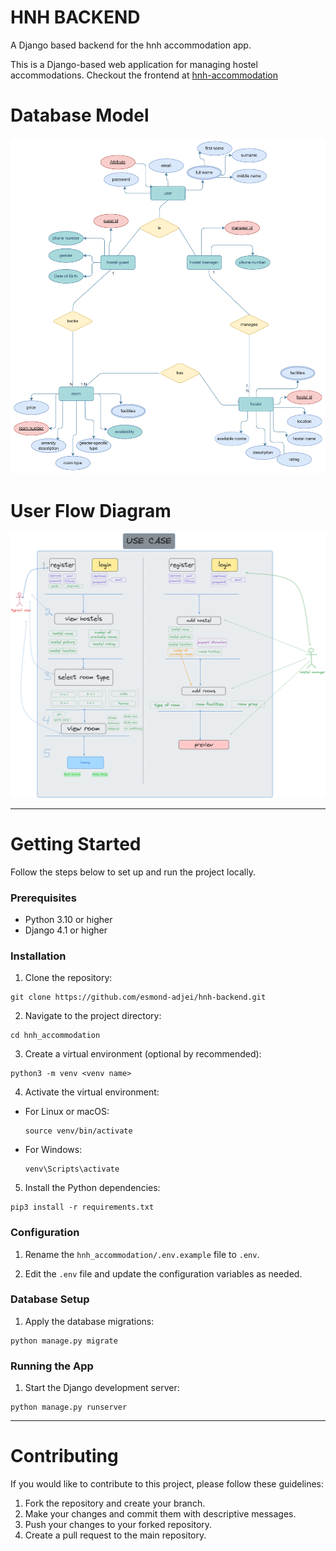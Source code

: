 # HNH BACKEND

A Django based backend for the hnh accommodation app.

This is a Django-based web application for managing hostel accommodations. Checkout the frontend at [hnh-accommodation](https://github.com/esmond-adjei/hnh-accommodation)

# Database Model

![database-model](docs/entity-relationship-diagram.png)

# User Flow Diagram

![user-flow-diagram](docs/user-flow-diagram.png)

---

# Getting Started

Follow the steps below to set up and run the project locally.

### Prerequisites

- Python 3.10 or higher
- Django 4.1 or higher

### Installation

1. Clone the repository:

```
git clone https://github.com/esmond-adjei/hnh-backend.git
```

2. Navigate to the project directory:

```
cd hnh_accommodation
```

3. Create a virtual environment (optional by recommended):

```
python3 -m venv <venv name>
```

4. Activate the virtual environment:

- For Linux or macOS:
  ```
  source venv/bin/activate
  ```
- For Windows:
  ```
  venv\Scripts\activate
  ```

5. Install the Python dependencies:

```
pip3 install -r requirements.txt
```

### Configuration

1. Rename the `hnh_accommodation/.env.example` file to `.env`.

2. Edit the `.env` file and update the configuration variables as needed.

### Database Setup

1. Apply the database migrations:

```
python manage.py migrate
```

### Running the App

1. Start the Django development server:

```
python manage.py runserver
```

---

# Contributing

If you would like to contribute to this project, please follow these guidelines:

1. Fork the repository and create your branch.
2. Make your changes and commit them with descriptive messages.
3. Push your changes to your forked repository.
4. Create a pull request to the main repository.
